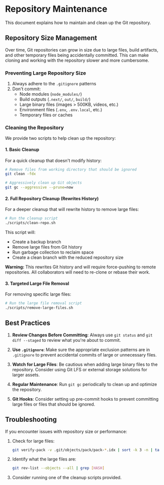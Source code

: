 # Repository Maintenance

This document explains how to maintain and clean up the Git repository.

## Repository Size Management

Over time, Git repositories can grow in size due to large files, build artifacts, and other temporary files being accidentally committed. This can make cloning and working with the repository slower and more cumbersome.

### Preventing Large Repository Size

1. Always adhere to the `.gitignore` patterns
2. Don't commit:
   - Node modules (`node_modules/`)
   - Build outputs (`.next/`, `out/`, `build/`)
   - Large binary files (images > 500KB, videos, etc.)
   - Environment files (`.env`, `.env.local`, etc.)
   - Temporary files or caches

### Cleaning the Repository

We provide two scripts to help clean up the repository:

#### 1. Basic Cleanup

For a quick cleanup that doesn't modify history:

```bash
# Remove files from working directory that should be ignored
git clean -fdx

# Aggressively clean up Git objects
git gc --aggressive --prune=now
```

#### 2. Full Repository Cleanup (Rewrites History)

For a deeper cleanup that will rewrite history to remove large files:

```bash
# Run the cleanup script
./scripts/clean-repo.sh
```

This script will:
- Create a backup branch
- Remove large files from Git history
- Run garbage collection to reclaim space
- Create a clean branch with the reduced repository size

**Warning:** This rewrites Git history and will require force-pushing to remote repositories. All collaborators will need to re-clone or rebase their work.

#### 3. Targeted Large File Removal

For removing specific large files:

```bash
# Run the large file removal script
./scripts/remove-large-files.sh
```

## Best Practices

1. **Review Changes Before Committing**: Always use `git status` and `git diff --staged` to review what you're about to commit.

2. **Use `.gitignore`**: Make sure the appropriate exclusion patterns are in `.gitignore` to prevent accidental commits of large or unnecessary files.

3. **Watch for Large Files**: Be cautious when adding large binary files to the repository. Consider using Git LFS or external storage solutions for larger assets.

4. **Regular Maintenance**: Run `git gc` periodically to clean up and optimize the repository.

5. **Git Hooks**: Consider setting up pre-commit hooks to prevent committing large files or files that should be ignored.

## Troubleshooting

If you encounter issues with repository size or performance:

1. Check for large files: 
   ```bash
   git verify-pack -v .git/objects/pack/pack-*.idx | sort -k 3 -n | tail -10
   ```

2. Identify what the large files are:
   ```bash
   git rev-list --objects --all | grep [HASH]
   ```

3. Consider running one of the cleanup scripts provided.